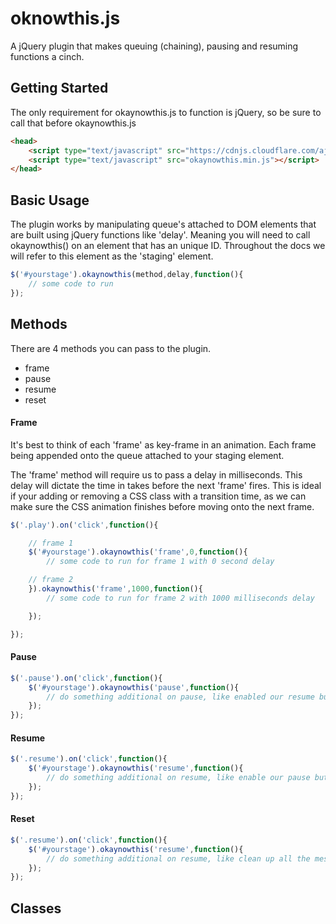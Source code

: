 # oknowthis.js
A jQuery plugin that makes queuing (chaining), pausing and resuming functions a cinch.

## Getting Started
The only requirement for okaynowthis.js to function is jQuery, so be sure to call that before okaynowthis.js

```html
<head>
	<script type="text/javascript" src="https://cdnjs.cloudflare.com/ajax/libs/jquery/3.1.0/jquery.min.js"></script>
	<script type="text/javascript" src="okaynowthis.min.js"></script>
</head>
```

## Basic Usage
The plugin works by manipulating queue's attached to DOM elements that are built using jQuery functions like 'delay'. Meaning you will need to call okaynowthis() on an element that has an unique ID. Throughout the docs we will refer to this element as the 'staging' element.

```javascript
$('#yourstage').okaynowthis(method,delay,function(){
	// some code to run
});
```

## Methods
There are 4 methods you can pass to the plugin.
* frame
* pause
* resume
* reset

#### Frame
It's best to think of each 'frame' as key-frame in an animation. Each frame being appended onto the queue attached to your staging element.

The 'frame' method will require us to pass a delay in milliseconds. This delay will dictate the time in takes before the next 'frame' fires. This is ideal if your adding or removing a CSS class with a transition time, as we can make sure the CSS animation finishes before moving onto the next frame.

```javascript
$('.play').on('click',function(){

	// frame 1
	$('#yourstage').okaynowthis('frame',0,function(){
		// some code to run for frame 1 with 0 second delay

	// frame 2
	}).okaynowthis('frame',1000,function(){
		// some code to run for frame 2 with 1000 milliseconds delay

	});

});
```

#### Pause
```javascript
$('.pause').on('click',function(){
	$('#yourstage').okaynowthis('pause',function(){
		// do something additional on pause, like enabled our resume button!
	});
});
```

#### Resume
```javascript
$('.resume').on('click',function(){
	$('#yourstage').okaynowthis('resume',function(){
		// do something additional on resume, like enable our pause button!
	});
});
```

#### Reset
```javascript
$('.resume').on('click',function(){
	$('#yourstage').okaynowthis('resume',function(){
		// do something additional on resume, like clean up all the mess we probably made!
	});
});
```

## Classes
